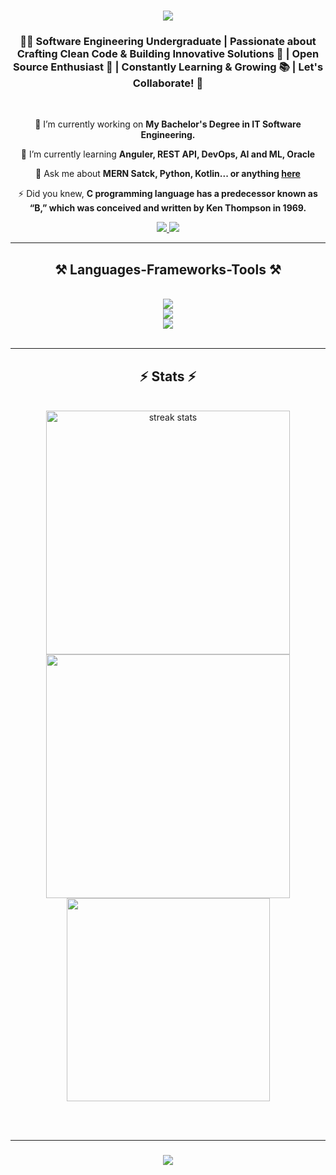 <h1 align="center">
    <img src="https://readme-typing-svg.herokuapp.com/?font=Righteous&size=35&center=true&vCenter=true&width=500&height=70&duration=4000&lines=Hello+There!+👋;+I'm+Kulana+Thathsara!;" />
</h1>

<h3 align="center">👨‍💻 Software Engineering Undergraduate | Passionate about Crafting Clean Code & Building Innovative Solutions 🚀 | Open Source Enthusiast 🌟 | Constantly Learning & Growing 📚 | Let's Collaborate! 🤝</h3>

<br/>

<div align="center">
 
 🔭 I’m currently working on **My Bachelor's Degree in IT Software Engineering.**
 
 🌱 I’m currently learning **Anguler, REST API, DevOps, AI and ML, Oracle**

 💬 Ask me about **MERN Satck, Python, Kotlin... or anything [here](https://github.com/it21219566/it21219566/issues)**

 ⚡ Did you knew, **C programming language has a predecessor known as “B,” which was conceived and written by Ken Thompson in 1969.**
 
 </div>
 
<div align="center"> 
  <a href="mailto:it21219566@my.sliit.lk">
    <img src="https://img.shields.io/badge/Gmail-333333?style=for-the-badge&logo=gmail&logoColor=red" />
  </a>
  <a href="https://www.linkedin.com/public-profile/settings?lipi=urn%3Ali%3Apage%3Ad_flagship3_profile_self_edit_contact-info%3Be6lZbwuuQcqalNbH0pCaEw%3D%3D" target="_blank">
    <img src="https://img.shields.io/badge/LinkedIn-0077B5?style=for-the-badge&logo=linkedin&logoColor=white" target="_blank" />
  </a>
</div>

 <hr/>
 
<h2 align="center">⚒️ Languages-Frameworks-Tools ⚒️</h2>
<br/>
<div align="center">
    <img src="https://skillicons.dev/icons?i=html,css,php,java,javascript,c,cpp,python,kotlin" /><br>
    <img src="https://skillicons.dev/icons?i=tailwind,mongodb,express,react,nodejs,firebase" /><br>
    <img src="https://skillicons.dev/icons?i=vscode,eclipse,github,figma,postman,mysql,sqlite" />
</div>

<br/>

<hr/>

<h2 align="center">⚡ Stats ⚡</h2>
<br>
<div align=center>
  <img width=390 src="https://streak-stats.demolab.com/?user=it21219566&count_private=true&theme=react&border_radius=10" alt="streak stats"/>
  <img width=390 src="https://github-readme-stats.vercel.app/api?username=it21219566&show_icons=true&theme=react" />
  <br/>
  <img width=325 align="center" src="https://github-readme-stats.vercel.app/api/top-langs/?username=it21219566&layout=compact&theme=react" />
</div>

<br/><br/>

<hr/>

<h3 align="center">
    <img src="https://readme-typing-svg.herokuapp.com/?font=Righteous&size=25&center=true&vCenter=true&width=500&height=70&duration=4000&lines=Thanks+for+visiting!+✌️;+Shoot+me+a+message+on+Linkedin!;I'm+always+down+to+collab+:)">
</h3>

<br/>

